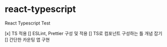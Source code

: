 # react-typescript

React Typescript Test

[x] TS 적용
[] ESLint, Prettier 구성 및 적용
[] TS로 컴포넌트 구성하는 틀 개념 잡기
[] 간단한 카운팅 앱 구현

